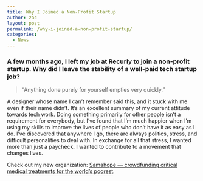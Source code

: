 ```yaml
---
title: Why I Joined a Non-Profit Startup
author: zac
layout: post
permalink: /why-i-joined-a-non-profit-startup/
categories:
  - News
---
```

### A few months ago, I left my job at Recurly to join a non-profit startup. Why did I leave the stability of a well-paid tech startup job?

<!-- more -->

> &ldquo;Anything done purely for yourself empties very quickly.&rdquo;

A designer whose name I can&#8217;t remember said this, and it stuck with me even if their name didn&#8217;t. It&#8217;s an excellent summary of my current attitude towards tech work. Doing something primarily for other people isn&#8217;t a requirement for everybody, but I&#8217;ve found that I&#8217;m much happier when I&#8217;m using my skills to improve the lives of people who don&#8217;t have it as easy as I do. I&#8217;ve discovered that anywhere I go, there are always politics, stress, and difficult personalities to deal with. In exchange for all that stress, I wanted more than just a paycheck. I wanted to contribute to a movement that changes lives.

Check out my new organization: [Samahope — crowdfunding critical medical treatments for the world&#8217;s poorest][1].

 [1]: http://www.samahope.org/